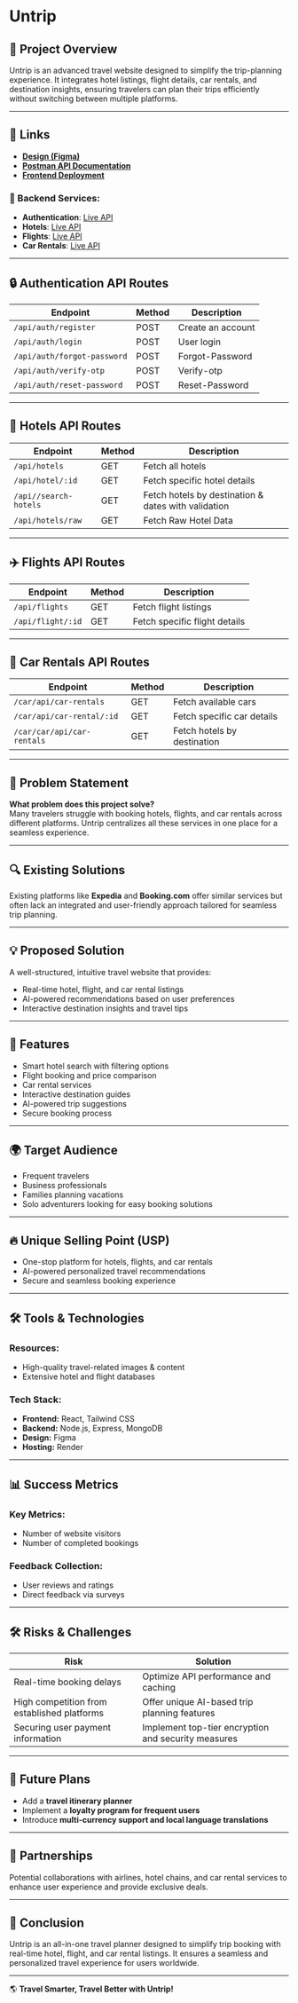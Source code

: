 # Untrip

## 🌟 Project Overview
Untrip is an advanced travel website designed to simplify the trip-planning experience. It integrates hotel listings, flight details, car rentals, and destination insights, ensuring travelers can plan their trips efficiently without switching between multiple platforms.

---

## 🔗 Links
- **[Design (Figma)](https://www.figma.com/design/gQcM2hxRY0cqrN2irhow0u/Untrip?node-id=0-3&t=fF01wc2Z4w8VOQER-1)**
- **[Postman API Documentation](https://documenter.getpostman.com/view/39189780/2sAYXFgc6j)**
- **[Frontend Deployment](https://untrip-iuqz.onrender.com/)**

### 🚀 Backend Services:
- **Authentication**: [Live API](https://untrip.onrender.com/)
- **Hotels**: [Live API](https://untrip-1.onrender.com/api/hotels)
- **Flights**: [Live API](https://untrip-flights-backend.onrender.com)
- **Car Rentals**: [Live API](https://untrip-1.onrender.com/car/api/car-rentals)

---

## 🔒 Authentication API Routes
| Endpoint                 | Method | Description  |
|--------------------------|--------|--------------|
| `/api/auth/register`       | POST   | Create an account |
| `/api/auth/login`       | POST   | User login |
| `/api/auth/forgot-password`       | POST   | Forgot-Password |
| `/api/auth/verify-otp`       | POST   | Verify-otp |
| `/api/auth/reset-password`       | POST   | Reset-Password |

---

## 🏨 Hotels API Routes
| Endpoint               | Method | Description |
|------------------------|--------|-------------|
| `/api/hotels`         | GET    | Fetch all hotels |
| `/api/hotel/:id`      | GET    | Fetch specific hotel details |
| `/api//search-hotels`      | GET    | Fetch hotels by destination & dates with validation |
| `/api/hotels/raw`      | GET    | Fetch Raw Hotel Data |


---

## ✈️ Flights API Routes
| Endpoint              | Method | Description |
|-----------------------|--------|-------------|
| `/api/flights`        | GET    | Fetch flight listings |
| `/api/flight/:id`     | GET    | Fetch specific flight details |

---

## 🚗 Car Rentals API Routes
| Endpoint            | Method | Description |
|---------------------|--------|-------------|
| `/car/api/car-rentals`        | GET    | Fetch available cars |
| `/car/api/car-rental/:id`     | GET    | Fetch specific car details |
| `/car/car/api/car-rentals`     | GET    | Fetch hotels by destination |


---

## 🎯 Problem Statement
**What problem does this project solve?**  
Many travelers struggle with booking hotels, flights, and car rentals across different platforms. Untrip centralizes all these services in one place for a seamless experience.

---

## 🔍 Existing Solutions
Existing platforms like **Expedia** and **Booking.com** offer similar services but often lack an integrated and user-friendly approach tailored for seamless trip planning.

---

## 💡 Proposed Solution
A well-structured, intuitive travel website that provides:
- Real-time hotel, flight, and car rental listings
- AI-powered recommendations based on user preferences
- Interactive destination insights and travel tips

---

## 🌟 Features
- Smart hotel search with filtering options
- Flight booking and price comparison
- Car rental services
- Interactive destination guides
- AI-powered trip suggestions
- Secure booking process

---

## 🌍 Target Audience
- Frequent travelers
- Business professionals
- Families planning vacations
- Solo adventurers looking for easy booking solutions

---

## 🔥 Unique Selling Point (USP)
- One-stop platform for hotels, flights, and car rentals
- AI-powered personalized travel recommendations
- Secure and seamless booking experience

---

## 🛠️ Tools & Technologies
### Resources:
- High-quality travel-related images & content
- Extensive hotel and flight databases

### Tech Stack:
- **Frontend:** React, Tailwind CSS  
- **Backend:** Node.js, Express, MongoDB  
- **Design:** Figma  
- **Hosting:** Render  

---

## 📊 Success Metrics
### Key Metrics:
- Number of website visitors
- Number of completed bookings

### Feedback Collection:
- User reviews and ratings
- Direct feedback via surveys

---

## 🛠️ Risks & Challenges
| Risk | Solution |
|------|----------|
| Real-time booking delays | Optimize API performance and caching |
| High competition from established platforms | Offer unique AI-based trip planning features |
| Securing user payment information | Implement top-tier encryption and security measures |

---

## 🚀 Future Plans
- Add a **travel itinerary planner**
- Implement a **loyalty program for frequent users**
- Introduce **multi-currency support and local language translations**

---

## 🤝 Partnerships
Potential collaborations with airlines, hotel chains, and car rental services to enhance user experience and provide exclusive deals.

---

## 📌 Conclusion
Untrip is an all-in-one travel planner designed to simplify trip booking with real-time hotel, flight, and car rental listings. It ensures a seamless and personalized travel experience for users worldwide.

---

🌎 **Travel Smarter, Travel Better with Untrip!**
